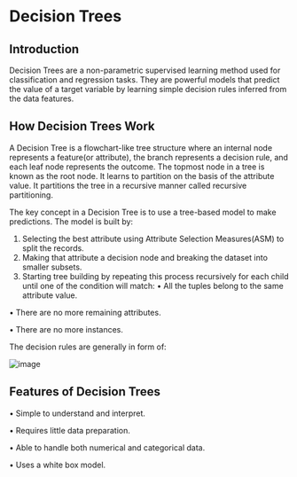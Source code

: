 # Decision Trees

## Introduction
Decision Trees are a non-parametric supervised learning method used for classification and regression tasks. They are powerful models that predict the value of a target variable by learning simple decision rules inferred from the data features.

## How Decision Trees Work
A Decision Tree is a flowchart-like tree structure where an internal node represents a feature(or attribute), the branch represents a decision rule, and each leaf node represents the outcome. The topmost node in a tree is known as the root node. It learns to partition on the basis of the attribute value. It partitions the tree in a recursive manner called recursive partitioning.

The key concept in a Decision Tree is to use a tree-based model to make predictions. The model is built by:
1. Selecting the best attribute using Attribute Selection Measures(ASM) to split the records.
2. Making that attribute a decision node and breaking the dataset into smaller subsets.
3. Starting tree building by repeating this process recursively for each child until one of the condition will match:
•  All the tuples belong to the same attribute value.

•  There are no more remaining attributes.

•  There are no more instances.


The decision rules are generally in form of:


![image](https://encrypted-tbn0.gstatic.com/images?q=tbn:ANd9GcR5eApvBtA8Fu6iQMYnEwBmdhb9hPcxOxkmqg&s)

## Features of Decision Trees
•  Simple to understand and interpret.

•  Requires little data preparation.

•  Able to handle both numerical and categorical data.

•  Uses a white box model.
